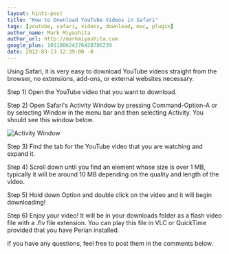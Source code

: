 ```yaml
---
layout: hints-post
title: "How to Download YouTube Videos in Safari"
tags: [youtube, safari, videos, download, mac, plugin]
author_name: Mark Miyashita
author_url: http://markmiyashita.com
google_plus: 101180624276428786239
date: 2012-03-13 12:39:00 -8
---
```


Using Safari, it is very easy to download YouTube videos straight from the browser, no extensions, add-ons, or external websites necessary. 

Step 1) Open the YouTube video that you want to download.

Step 2) Open Safari's Activity Window by pressing Command-Option-A or by selecting Window in the menu bar and then selecting Activity. You should see this window below.

<img class="clear blog-image-full-border" src="{{site.url}}/images/download_youtube.png" title="Activity Window">

Step 3) Find the tab for the YouTube video that you are watching and expand it.

Step 4) Scroll down until you find an element whose size is over 1 MB, typically it will be around 10 MB depending on the quality and length of the video. 

Step 5) Hold down Option and double click on the video and it will begin downloading!

Step 6) Enjoy your video! It will be in your downloads folder as a flash video file with a .flv file extension. You can play this file in VLC or QuickTime provided that you have Perian installed.

If you have any questions, feel free to post them in the comments below.